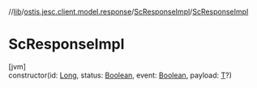 //[lib](../../../index.md)/[ostis.jesc.client.model.response](../index.md)/[ScResponseImpl](index.md)/[ScResponseImpl](-sc-response-impl.md)

# ScResponseImpl

[jvm]\
constructor(id: [Long](https://kotlinlang.org/api/latest/jvm/stdlib/kotlin/-long/index.html), status: [Boolean](https://kotlinlang.org/api/latest/jvm/stdlib/kotlin/-boolean/index.html), event: [Boolean](https://kotlinlang.org/api/latest/jvm/stdlib/kotlin/-boolean/index.html), payload: [T](index.md)?)
